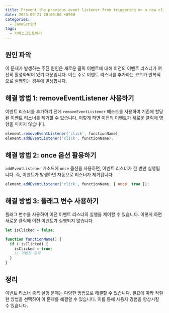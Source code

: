 ```yaml
---
title: Prevent the previous event listener from triggering on a new click 문제 해결하기
date: 2023-09-21 20:00:00 +0900
categories:
  - JavaScript
tags:
  - 자바스크립트에러
---
```


## 원인 파악
이 문제가 발생하는 주된 원인은 새로운 클릭 이벤트에 대해 이전의 이벤트 리스너가 여전히 활성화되어 있기 때문입니다. 이는 주로 이벤트 리스너를 추가하는 코드가 반복적으로 실행되는 경우에 발생합니다. 

## 해결 방법 1: removeEventListener 사용하기

이벤트 리스너를 추가하기 전에 `removeEventListener` 메소드를 사용하여 기존에 할당된 이벤트 리스너를 제거할 수 있습니다. 이렇게 하면 이전의 이벤트가 새로운 클릭에 영향을 미치지 않습니다.

```javascript
element.removeEventListener('click', functionName);
element.addEventListener('click', functionName);
```

## 해결 방법 2: once 옵션 활용하기

`addEventListener` 메소드에 `once` 옵션을 사용하면, 이벤트 리스너가 한 번만 실행됩니다. 즉, 이벤트가 발생하면 자동으로 리스너가 제거됩니다.

```javascript
element.addEventListener('click', functionName, { once: true });
```

## 해결 방법 3: 플래그 변수 사용하기

플래그 변수를 사용하여 이전 이벤트 리스너의 실행을 제어할 수 있습니다. 이렇게 하면 새로운 클릭에 이전 이벤트가 실행되지 않습니다.

```javascript
let isClicked = false;

function functionName() {
  if (!isClicked) {
    isClicked = true;
    // 이벤트 로직
  }
}
```

## 정리
이벤트 리스너 중복 실행 문제는 다양한 방법으로 해결할 수 있습니다. 필요에 따라 적절한 방법을 선택하여 이 문제를 해결할 수 있습니다. 이를 통해 사용자 경험을 향상시킬 수 있습니다.